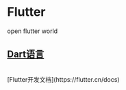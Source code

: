 # Flutter
open flutter world
<br/>
## [Dart语言](./dart)

<br/>
[Flutter开发文档](https://flutter.cn/docs)
<br/>